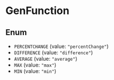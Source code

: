 # GenFunction

## Enum

* `PERCENTCHANGE` (value: `"percentChange"`)
* `DIFFERENCE` (value: `"difference"`)
* `AVERAGE` (value: `"average"`)
* `MAX` (value: `"max"`)
* `MIN` (value: `"min"`)
